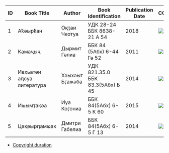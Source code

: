 | **ID** | **Book Title**            | **Author**      | **Book Identification**          | **Publication Date** | **CC0** | **Comments**        |
| ------ | ------------------------- | --------------- | -------------------------------- | -------------------- | ------- | ------------------- |
| 1      | Аҟәырҟан                  | Оқҭаи Чкотуа    | УДК 28-24 ББК 8638-21 А 54       | 2018                 |![](https://img.shields.io/static/v1?label=&message=Ааи&color=green)| By author(s)        |
| 2      | Камаҷыҷ                   | Дырмит Гәлиа    | ББК 84 (5Абх) 6-44 Гә 52         | 2011                 | ![](https://img.shields.io/static/v1?label=&message=Ааи&color=green)     | Reprint 1940        |
| 3      | Иахьатәи аԥсуа литература | Хәыхәыт Бӷажәба | УДК 821.35.0 ББК 83.3(5Абх) Б 45 | 2014                 | ![](https://img.shields.io/static/v1?label=&message=Ааи&color=green)     | Reprint 1933        |
| 4      | Иҩымҭақәа                 | Иуа Коӷониа     | ББК 84(5Абх) 6-5 К 60            | 2015                 | ![](https://img.shields.io/static/v1?label=&message=Ааи&color=green)     | Reprint (1904-1928) |
| 5      | Цәқәырԥамҩак              | Дмитри Габелиа  | ББК 84(5Абх) 6-5 Г 13            | 2014                 | ![](https://img.shields.io/static/v1?label=&message=Мап&color=red)     |                     |

* [Copyright duration](https://www.bitlaw.com/copyright/duration.html)
